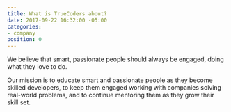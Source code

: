 ```yaml
---
title: What is TrueCoders about?
date: 2017-09-22 16:32:00 -05:00
categories:
- company
position: 0
---
```


We believe that smart, passionate people should always be engaged, doing what they love to do.

Our mission is to educate smart and passionate people as they become skilled developers, to keep them engaged working with companies solving real-world problems, and to continue mentoring them as they grow their skill set.